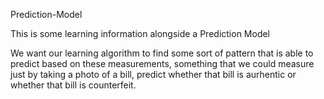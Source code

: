 Prediction-Model

This is some learning information alongside a Prediction Model

We want our learning algorithm to find some sort of pattern that is able to predict based on these measurements,
something that we could measure just by taking a photo of a bill, predict whether that bill is aurhentic or
whether that bill is counterfeit.
